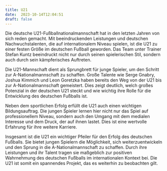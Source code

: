 ```yaml
---
title: U21
date:  2023-10-14T12:04:51
draft: false
---
```


Die deutsche U21-Fußballnationalmannschaft hat in den letzten Jahren von sich reden gemacht. Mit beeindruckenden Leistungen und deutschen Nachwuchstalenten, die auf internationalem Niveau spielen, ist die U21 zu einer festen Größe im deutschen Fußball geworden. Das Team unter Trainer Stefan Kuntz beeindruckt nicht nur durch seinen spielerischen Stil, sondern auch durch sein kämpferisches Auftreten.

Die U21-Mannschaft dient als Sprungbrett für junge Spieler, um den Schritt zur A-Nationalmannschaft zu schaffen. Große Talente wie Serge Gnabry, Joshua Kimmich und Leon Goretzka haben bereits den Weg von der U21 bis zur A-Nationalmannschaft gemeistert. Dies zeigt deutlich, welch großes Potenzial in der deutschen U21 steckt und wie wichtig ihre Rolle für die Entwicklung des deutschen Fußballs ist.

Neben dem sportlichen Erfolg erfüllt die U21 auch einen wichtigen Bildungsauftrag. Die jungen Spieler lernen hier nicht nur das Spiel auf professionellem Niveau, sondern auch den Umgang mit dem medialen Interesse und dem Druck, der auf ihnen lastet. Dies ist eine wertvolle Erfahrung für ihre weitere Karriere.

Insgesamt ist die U21 ein wichtiger Pfeiler für den Erfolg des deutschen Fußballs. Sie bietet jungen Spielern die Möglichkeit, sich weiterzuentwickeln und den Sprung in die A-Nationalmannschaft zu schaffen. Durch ihre Leistungen und ihr Talent tragen sie maßgeblich zur positiven Wahrnehmung des deutschen Fußballs im internationalen Kontext bei. Die U21 ist somit ein spannendes Projekt, das es weiterhin zu beobachten gilt.